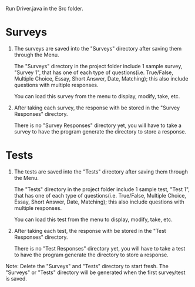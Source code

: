 Run Driver.java in the Src folder.
# Surveys
1) 	
	The surveys are saved into the "Surveys" directory after
	saving them through the Menu.

	The "Surveys" directory in the project folder include 1 sample
	survey, "Survey 1", that has one of each type of 
	questions(i.e. True/False, Multiple Choice, Essay, Short Answer, Date, Matching); 
	this also include questions with multiple responses.

	You can load this survey from the menu to display, modify, take, etc.

2) 
	After taking each survey, the response with be stored 
	in the "Survey Responses" directory. 

	There is no "Survey Responses" directory yet,
	you will have to take a survey to have the 
	program generate the directory to store a response.

# Tests
1) 	
	The tests are saved into the "Tests" directory after
	saving them through the Menu.

	The "Tests" directory in the project folder include 1 sample
	test, "Test 1", that has one of each type of 
	questions(i.e. True/False, Multiple Choice, Essay, Short Answer, Date, Matching); 
	this also include questions with multiple responses.

	You can load this test from the menu to display, modify, take, etc.

2) 	
	After taking each test, the response with be stored 
	in the "Test Responses" directory. 

	There is no "Test Responses" directory yet,
	you will have to take a test to have the 
	program generate the directory to store a response.


Note: Delete the "Surveys" and "Tests" directory
to start fresh. The "Surveys" or "Tests" directory
will be generated when the first survey/test is saved.
